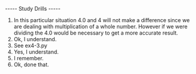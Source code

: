 ----- Study Drills -----
1. In this particular situation 4.0 and 4 will not make a difference since we are dealing with multiplication of a whole number. However if we were dividing the 4.0 would be necessary to get a more accurate result.
2. Ok, I understand.
3. See ex4-3.py
4. Yes, I understand.
5. I remember.
6. Ok, done that.
